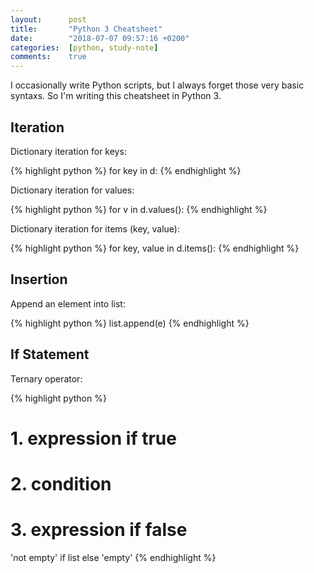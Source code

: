 ```yaml
---
layout:      post
title:       "Python 3 Cheatsheet"
date:        "2018-07-07 09:57:16 +0200"
categories:  [python, study-note]
comments:    true
---
```


I occasionally write Python scripts, but I always forget those very basic
syntaxs. So I'm writing this cheatsheet in Python 3.

## Iteration

Dictionary iteration for keys:

{% highlight python %}
for key in d:
{% endhighlight %}

Dictionary iteration for values:

{% highlight python %}
for v in d.values():
{% endhighlight %}

Dictionary iteration for items (key, value):

{% highlight python %}
for key, value in d.items():
{% endhighlight %}

## Insertion

Append an element into list:

{% highlight python %}
list.append(e)
{% endhighlight %}

## If Statement

Ternary operator:

{% highlight python %}
# 1. expression if true
# 2. condition
# 3. expression if false
'not empty' if list else 'empty'
{% endhighlight %}
